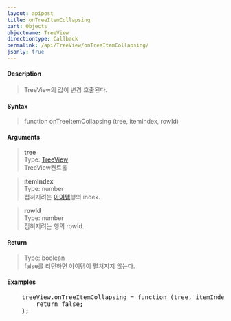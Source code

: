 ```yaml
---
layout: apipost
title: onTreeItemCollapsing
part: Objects
objectname: TreeView
directiontype: Callback
permalink: /api/TreeView/onTreeItemCollapsing/
jsonly: true
---
```



#### Description

> TreeView의 값이 변경 호출된다.

#### Syntax

> function onTreeItemCollapsing (tree, itemIndex, rowId)

#### Arguments

> **tree**  
> Type: [TreeView](/api/TreeView/)  
> TreeView컨트롤  

> **itemIndex**  
> Type: number  
> 접혀지려는 [아이템](/api/features/Grid%20Item/)행의 index.

> **rowId**  
> Type: number  
> 접혀지려는 행의 rowId.  

#### Return

> Type: boolean  
> false를 리턴하면 아이템이 펼쳐지지 않는다.  

#### Examples 

<pre class="prettyprint">
    treeView.onTreeItemCollapsing = function (tree, itemIndex, rowId) {
        return false;
    };
</pre>


